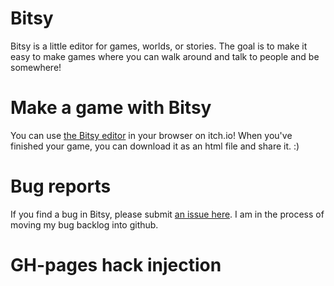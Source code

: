 # Bitsy
Bitsy is a little editor for games, worlds, or stories.
The goal is to make it easy to make games where you can walk around and talk to people and be somewhere!

# Make a game with Bitsy
You can use [the Bitsy editor](https://ledoux.itch.io/bitsy) in your browser on itch.io! When you've finished your game, you can download it as an html file and share it. :)

# Bug reports
If you find a bug in Bitsy, please submit [an issue here](https://github.com/le-doux/bitsy/issues).
I am in the process of moving my bug backlog into github.

# GH-pages hack injection
